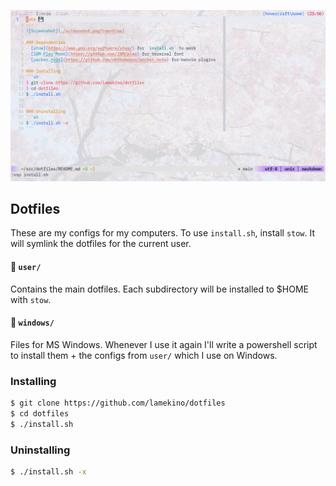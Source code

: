![Screenshot](./screenshot.png?raw=true)

Dotfiles
--------

These are my configs for my computers. To use `install.sh`, install `stow`.
It will symlink the dotfiles for the current user.

#### 📁 `user/`

  Contains the main dotfiles. Each subdirectory will be installed to $HOME with
  `stow`.

#### 📁 `windows/`

  Files for MS Windows. Whenever I use it again I'll write a powershell script
  to install them + the configs from `user/` which I use on Windows.

### Installing

```sh
$ git clone https://github.com/lamekino/dotfiles
$ cd dotfiles
$ ./install.sh
```

### Uninstalling

```sh
$ ./install.sh -x
```
